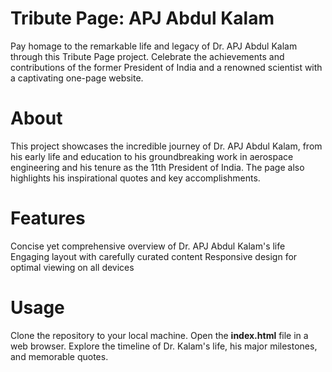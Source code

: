 
# **Tribute Page: APJ Abdul Kalam**
Pay homage to the remarkable life and legacy of Dr. APJ Abdul Kalam through this Tribute Page project. Celebrate the achievements and contributions of the former President of India and a renowned scientist with a captivating one-page website.

# **About**
This project showcases the incredible journey of Dr. APJ Abdul Kalam, from his early life and education to his groundbreaking work in aerospace engineering and his tenure as the 11th President of India. The page also highlights his inspirational quotes and key accomplishments.

# **Features**
Concise yet comprehensive overview of Dr. APJ Abdul Kalam's life
Engaging layout with carefully curated content
Responsive design for optimal viewing on all devices

# **Usage**
Clone the repository to your local machine.
Open the **index.html** file in a web browser.
Explore the timeline of Dr. Kalam's life, his major milestones, and memorable quotes.
